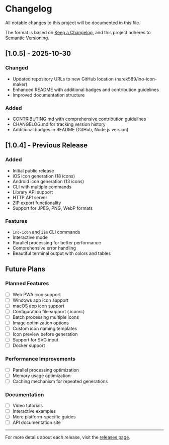 # Changelog

All notable changes to this project will be documented in this file.

The format is based on [Keep a Changelog](https://keepachangelog.com/en/1.0.0/),
and this project adheres to [Semantic Versioning](https://semver.org/spec/v2.0.0.html).

## [1.0.5] - 2025-10-30

### Changed

- Updated repository URLs to new GitHub location (narek589/ino-icon-maker)
- Enhanced README with additional badges and contribution guidelines
- Improved documentation structure

### Added

- CONTRIBUTING.md with comprehensive contribution guidelines
- CHANGELOG.md for tracking version history
- Additional badges in README (GitHub, Node.js version)

## [1.0.4] - Previous Release

### Added

- Initial public release
- iOS icon generation (18 icons)
- Android icon generation (13 icons)
- CLI with multiple commands
- Library API support
- HTTP API server
- ZIP export functionality
- Support for JPEG, PNG, WebP formats

### Features

- `ino-icon` and `iim` CLI commands
- Interactive mode
- Parallel processing for better performance
- Comprehensive error handling
- Beautiful terminal output with colors and tables

## Future Plans

### Planned Features

- [ ] Web PWA icon support
- [ ] Windows app icon support
- [ ] macOS app icon support
- [ ] Configuration file support (.iconrc)
- [ ] Batch processing multiple icons
- [ ] Image optimization options
- [ ] Custom icon naming templates
- [ ] Icon preview before generation
- [ ] Support for SVG input
- [ ] Docker support

### Performance Improvements

- [ ] Parallel processing optimization
- [ ] Memory usage optimization
- [ ] Caching mechanism for repeated generations

### Documentation

- [ ] Video tutorials
- [ ] Interactive examples
- [ ] More platform-specific guides
- [ ] API documentation site

---

For more details about each release, visit the [releases page](https://github.com/narek589/ino-icon-maker/releases).
